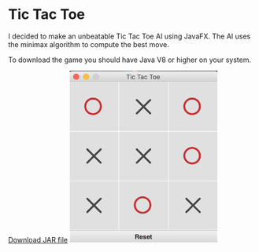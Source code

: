 # Tic Tac Toe
<p>I decided to make an unbeatable Tic Tac Toe AI using JavaFX. The AI uses the minimax algorithm to compute the best move.</p>
<p>To download the game you should have Java V8 or higher on your system.</p>
<a href = "https://github.com/TwoShock/TicTacToe/blob/master/TicTacToe.jar"> Download JAR file</a>
<img src = "screenshot.png" alt = "Game Screenshot" width = "300px" height = "350px" />
